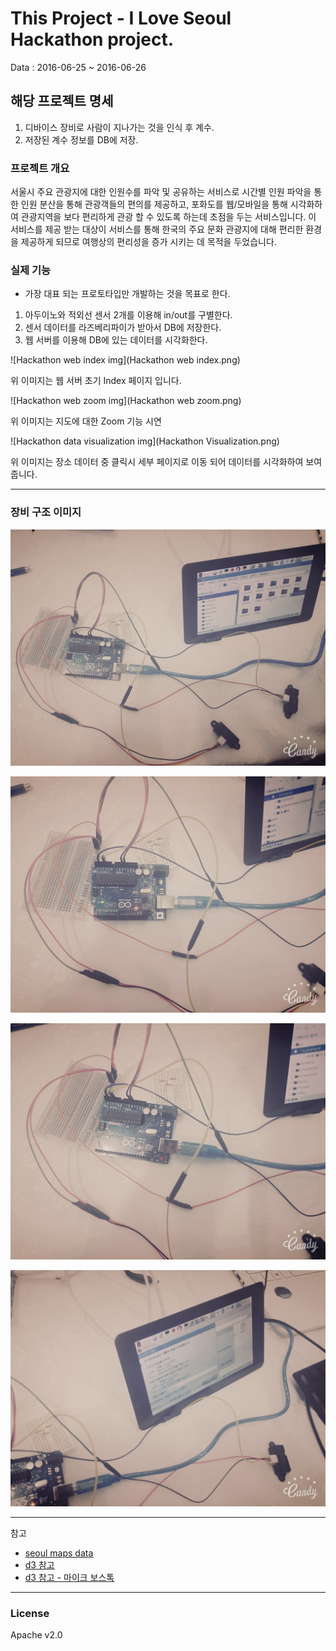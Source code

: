 # This Project - I Love Seoul Hackathon project.

Data : 2016-06-25 ~ 2016-06-26

## 해당 프로젝트 명세 

1. 디바이스 장비로 사람이 지나가는 것을 인식 후 계수.
2. 저장된 계수 정보를 DB에 저장.


### 프로젝트 개요

서울시 주요 관광지에 대한 인원수를 파악 및 공유하는 서비스로 시간별 인원 파악을 통한 인원 분산을 통해 관광객들의 편의를 제공하고, 포화도를 웹/모바일을 통해 시각화하여 관광지역을 보다 편리하게 관광 할 수 있도록 하는데 초점을 두는 서비스입니다. 이 서비스를 제공 받는 대상이 서비스를 통해 한국의 주요 문화 관광지에 대해 편리한 환경을 제공하게 되므로 여행상의 편리성을 증가 시키는 데 목적을 두었습니다.


### 실제 기능

* 가장 대표 되는 프로토타입만 개발하는 것을 목표로 한다.

1. 아두이노와 적외선 센서 2개를 이용해 in/out를 구별한다.
2. 센서 데이터를 라즈베리파이가 받아서 DB에 저장한다.
3. 웹 서버를 이용해 DB에 있는 데이터를 시각화한다.


![Hackathon web index img](Hackathon web index.png)

위 이미지는 웹 서버 초기 Index 페이지 입니다.

![Hackathon web zoom img](Hackathon web zoom.png)

위 이미지는 지도에 대한 Zoom 기능 시연

![Hackathon data visualization img](Hackathon Visualization.png)

위 이미지는 장소 데이터 중 클릭시 세부 페이지로 이동 되어 데이터를 시각화하여 보여줍니다.

- - -

### 장비 구조 이미지

![dev](structure.jpg)

![ardu](ardu1.jpg)

![ardu](ardu2.jpg)

![rasp](rasp.jpg)


---

참고  

* [seoul maps data](https://github.com/southkorea/seoul-maps)
* [d3 참고](https://www.lucypark.kr/blog/2015/06/24/seoul-matzip-mapping/)
* [d3 참고 - 마이크 보스톡](http://bl.ocks.org/mbostock)

---

### License

Apache v2.0
